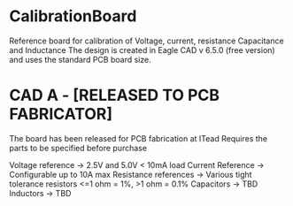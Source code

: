 CalibrationBoard
================

Reference board for calibration of Voltage, current, resistance Capacitance and Inductance
The design is created in Eagle CAD v 6.5.0 (free version) and uses the standard PCB board size.

CAD A - [RELEASED TO PCB FABRICATOR]
====================================

The board has been released for PCB fabrication at ITead
Requires the parts to be specified before purchase

Voltage reference -> 2.5V and 5.0V < 10mA load
Current Reference -> Configurable up to 10A max
Resistance references -> Various tight tolerance resistors <=1 ohm = 1%, >1 ohm = 0.1%
Capacitors -> TBD
Inductors -> TBD


